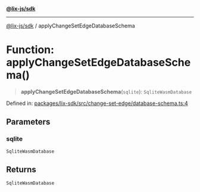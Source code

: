 [**@lix-js/sdk**](../README.md)

***

[@lix-js/sdk](../README.md) / applyChangeSetEdgeDatabaseSchema

# Function: applyChangeSetEdgeDatabaseSchema()

> **applyChangeSetEdgeDatabaseSchema**(`sqlite`): `SqliteWasmDatabase`

Defined in: [packages/lix-sdk/src/change-set-edge/database-schema.ts:4](https://github.com/opral/monorepo/blob/319d0a05c320245f48086433fd248754def09ccc/packages/lix-sdk/src/change-set-edge/database-schema.ts#L4)

## Parameters

### sqlite

`SqliteWasmDatabase`

## Returns

`SqliteWasmDatabase`
